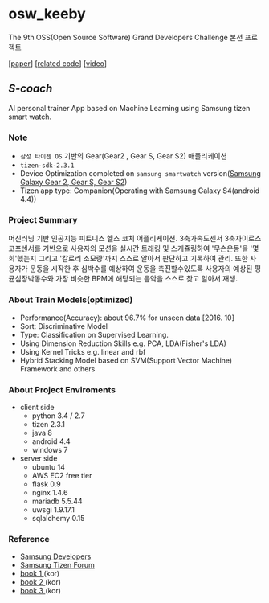 # osw_keeby
The 9th OSS(Open Source Software) Grand Developers Challenge 본선 프로젝트

[[paper](https://www.researchgate.net/publication/312408156_Recognition_of_Anaerobic_based_on_Machine_Learning_using_Smart_Watch_Sensor_Data)]
[[related code](https://github.com/humblem2/osw_keeby/)]
[[video](https://youtube.be/p153vP5Wqir1B56w)]

## __*S-coach*__ 
AI personal trainer App based on Machine Learning using Samsung tizen smart watch.

### Note
* `삼성 타이젠 OS` 기반의 Gear(Gear2 , Gear S, Gear S2)  애플리케이션
* `tizen-sdk-2.3.1`
* Device Optimization completed on `samsung smartwatch` version([Samsung Galaxy Gear 2, Gear S, Gear S2](https://developer.samsung.com/galaxy-watch))
* Tizen app type: Companion(Operating with Samsung Galaxy S4(android 4.4))

### Project Summary
머신러닝 기반 인공지능 피트니스 헬스 코치 어플리케이션.
3축가속도센서 3축자이로스코프센서를 기반으로 사용자의 모션을 실시간 트래킹 및 스케쥴링하여 '무슨운동'을 '몇회'했는지 그리고 '칼로리 소모량'까지 스스로 알아서 판단하고 기록하여 관리.
또한 사용자가 운동을 시작한 후 심박수를 예상하여 운동을 촉진할수있도록 사용자의 예상된 평균심장박동수와 가장 비슷한 BPM에 해당되는 음악을 스스로 찾고 알아서 재생.

### About Train Models(__optimized__)
* Performance(Accuracy): about 96.7% for unseen data [2016. 10] 
* Sort: Discriminative Model
* Type: Classification on Supervised Learning.
* Using Dimension Reduction Skills e.g. PCA, LDA(Fisher's LDA)
* Using Kernel Tricks e.g. linear and rbf
* Hybrid Stacking Model based on SVM(Support Vector Machine) Framework and others 

### About Project Enviroments
* client side
  * python 3.4 / 2.7
  * tizen 2.3.1
  * java 8
  * android 4.4
  * windows 7
* server side
  * ubuntu 14
  * AWS EC2 free tier
  * flask 0.9
  * nginx 1.4.6
  * mariadb 5.5.44
  * uwsgi 1.9.17.1
  * sqlalchemy 0.15

### Reference
* [Samsung Developers](https://developer.samsung.com/forum/android/samsung-sdk?boardName=SDK&searchSubIdAll=&searchSubId=&searchType=ALL&listLines=40&searchText=tizen)
* [Samsung Tizen Forum](https://www.samsungtizenforum.com/)
* [book 1 ](http://www.hanbit.co.kr/store/books/look.php?p_code=E6459056874)(kor)
* [book 2 ](http://book.interpark.com/product/BookDisplay.do?_method=detail&sc.saNo=001&sc.prdNo=216774259&gclid=Cj0KCQiAurjgBRCqARIsAD09sg9bcVJnPhp9QvONk9QuGJJkgvZu5jHmehbMiu0mpuM1Kui5vAN8-kcaArDxEALw_wcB&product2017=true)(kor)
* [book 3 ](http://www.yes24.com/24/goods/16022321)(kor)
